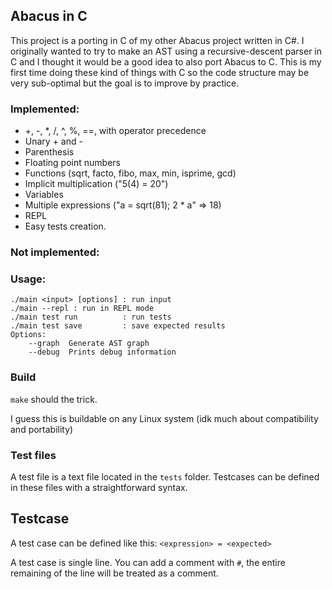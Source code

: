 ## Abacus in C
This project is a porting in C of my other Abacus project written in C#.
I originally wanted to try to make an AST using a recursive-descent parser in C and I thought it would be a good idea to also port Abacus to C.
This is my first time doing these kind of things with C so the code structure may be very sub-optimal but the goal is to improve by practice.

### Implemented:
- +, -, *, /, ^, %, ==, with operator precedence
- Unary + and -
- Parenthesis
- Floating point numbers
- Functions (sqrt, facto, fibo, max, min, isprime, gcd)
- Implicit multiplication ("5(4) = 20")
- Variables
- Multiple expressions ("a = sqrt(81); 2 * a" => 18)
- REPL
- Easy tests creation.
### Not implemented:

### Usage:
```
./main <input> [options] : run input
./main --repl : run in REPL mode
./main test run          : run tests
./main test save         : save expected results
Options:
    --graph  Generate AST graph
    --debug  Prints debug information
```

### Build
`make` should the trick.

I guess this is buildable on any Linux system (idk much about compatibility and portability)

### Test files
A test file is a text file located in the `tests` folder. Testcases can be defined in these files with a straightforward syntax.

## Testcase
A test case can be defined like this:
`<expression> = <expected>`

A test case is single line.
You can add a comment with `#`, the entire remaining of the line will be treated as a comment.